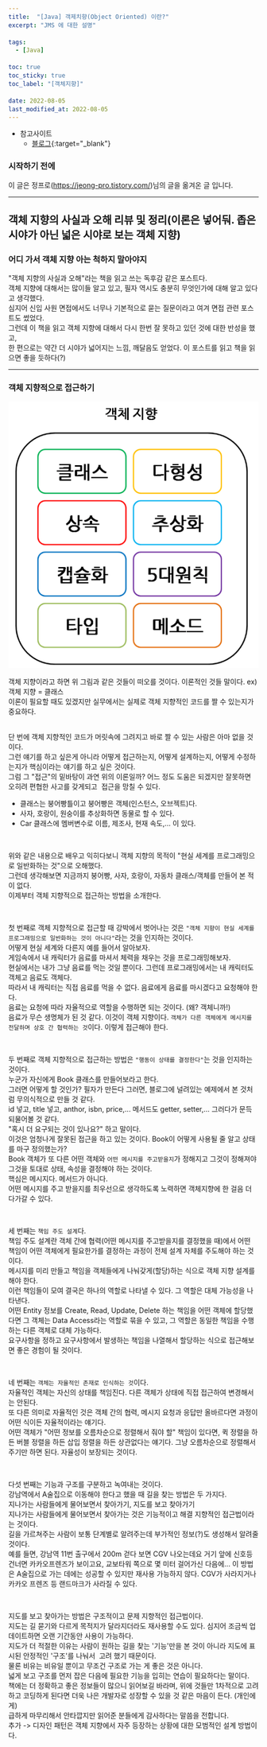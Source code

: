 ```yaml
---
title:  "[Java] 객제치향(Object Oriented) 이란?"
excerpt: "JMS 에 대한 설명"

tags:
  - [Java]

toc: true
toc_sticky: true
toc_label: "[객체지향]"
 
date: 2022-08-05
last_modified_at: 2022-08-05
---
```


- 참고사이트
  - [블로그](https://jeong-pro.tistory.com/189){:target="_blank"}


### 시작하기 전에

이 글은 정프로(https://jeong-pro.tistory.com/)님의 글을 옮겨온 글 입니다.

<hr/>


## 객체 지향의 사실과 오해 리뷰 및 정리(이론은 넣어둬. 좁은 시야가 아닌 넓은 시야로 보는 객체 지향)

### 어디 가서 객체 지향 아는 척하지 말아야지
"객체 지향의 사실과 오해"라는 책을 읽고 쓰는 독후감 같은 포스트다. <br>
객체 지향에 대해서는 많이들 알고 있고, 필자 역시도 충분히 무엇인가에 대해 알고 있다고 생각했다. <br>
심지어 신입 사원 면접에서도 너무나 기본적으로 묻는 질문이라고 여겨 면접 관련 포스트도 썼었다. <br>
그런데 이 책을 읽고 객체 지향에 대해서 다시 한번 잘 못하고 있던 것에 대한 반성을 했고, <br>
한 편으로는 약간 더 시야가 넓어지는 느낌, 깨달음도 얻었다. 이 포스트를 읽고 책을 읽으면 좋을 듯하다(?) <br>

<hr/>

### 객체 지향적으로 접근하기

![OOP](/assets/image/java/Java_OOP_01.PNG)

객체 지향이라고 하면 위 그림과 같은 것들이 떠오를 것이다. 이론적인 것들 말이다. ex) 객체 지향 = 클래스 <br>
이론이 필요할 때도 있겠지만 실무에서는 실제로 객체 지향적인 코드를 짤 수 있는지가 중요하다. <br>
<br>

단 번에 객체 지향적인 코드가 머릿속에 그려지고 바로 짤 수 있는 사람은 아마 없을 것이다. <br>
그런 얘기를 하고 싶은게 아니라 어떻게 접근하는지, 어떻게 설계하는지, 어떻게 수정하는지가 핵심이라는 얘기를 하고 싶은 것이다. <br>
그럼 그 "접근"의 밑바탕이 과연 위의 이론일까? 어느 정도 도움은 되겠지만 잘못하면 오히려 편협한 사고를 갖게되고  접근을 망칠 수 있다. <br>

- 클래스는 붕어빵틀이고 붕어빵은 객체(인스턴스, 오브젝트)다. 
- 사자, 호랑이, 원숭이를 추상화하면 동물로 할 수 있다.
- Car 클래스에 멤버변수로 이름, 제조사, 현재 속도,... 이 있다. 

<br>

위와 같은 내용으로 배우고 익히다보니 객체 지향의 목적이 "현실 세계를 프로그래밍으로 일반화하는 것"으로 오해했다. <br>
그런데 생각해보면 지금까지 붕어빵, 사자, 호랑이, 자동차 클래스/객체를 만들어 본 적이 없다. <br>
이제부터 객체 지향적으로 접근하는 방법을 소개한다. <br>

<br>

첫 번째로 객체 지향적으로 접근할 때 강박에서 벗어나는 것은 `"객체 지향이 현실 세계를 프로그래밍으로 일반화하는 것이 아니다"`라는 것을 인지하는 것이다. <br>
어떻게 현실 세계와 다른지 예를 들어서 알아보자. <br>
게임속에서 내 캐릭터가 음료를 마셔서 체력을 채우는 것을 프로그래밍해보자. <br>
현실에서는 내가 그냥 음료를 먹는 것일 뿐이다. 그런데 프로그래밍에서는 내 캐릭터도 객체고 음료도 객체다. <br>
따라서 내 캐릭터는 직접 음료를 먹을 수 없다. 음료에게 음료를 마시겠다고 요청해야 한다. <br>
음료는 요청에 따라 자율적으로 역할을 수행하면 되는 것이다. (왜? 객체니까!) <br>
음료가 무슨 생명체가 된 것 같다. 이것이 객체 지향이다. `객체가 다른 객체에게 메시지를 전달하며 상호 간 협력하는 것`이다. 이렇게 접근해야 한다. <br>

<br>

두 번째로 객체 지향적으로 접근하는 방법은 `"행동이 상태를 결정한다"`는 것을 인지하는 것이다. <br>
누군가 자신에게 Book 클래스를 만들어보라고 한다. <br>
그러면 어떻게 할 것인가? 필자가 만든다 그러면, 블로그에 널려있는 예제에서 본 것처럼 무의식적으로 만들 것 같다. <br>
id 넣고, title 넣고, anthor, isbn, price,... 메서드도 getter, setter,... 그러다가 문득 되물어볼 것 같다. <br>
"혹시 더 요구되는 것이 있나요?" 하고 말이다. <br>
이것은 엄청나게 잘못된 접근을 하고 있는 것이다. Book이 어떻게 사용될 줄 알고 상태를 마구 정의했는가? <br>
Book 객체가 또 다른 어떤 객체와 `어떤 메시지를 주고받을지`가 정해지고 그것이 정해져야 그것을 토대로 상태, 속성을 결정해야 하는 것이다. <br>
핵심은 메시지다. 메서드가 아니다. <br>
어떤 메시지를 주고 받을지를 최우선으로 생각하도록 노력하면 객체지향에 한 걸음 더 다가갈 수 있다. <br>

<br>

세 번째는 `책임 주도 설계`다. <br>
책임 주도 설계란 객체 간에 협력(어떤 메시지를 주고받을지를 결정했을 때)에서 어떤 책임이 어떤 객체에게 필요한가를 결정하는 과정이 전체 설계 자체를 주도해야 하는 것이다. <br>
메시지를 미리 만들고 책임을 객체들에게 나눠갖게(할당)하는 식으로 객체 지향 설계를 해야 한다. <br>
이런 책임들이 모여 결국은 하나의 역할로 나타낼 수 있다. 그 역할은 대체 가능성을 나타낸다. <br>
어떤 Entity 정보를 Create, Read, Update, Delete 하는 책임을 어떤 객체에 할당했다면 그 객체는 Data Access라는 역할로 묶을 수 있고, 그 역할은 동일한 책임을 수행하는 다른 객체로 대체 가능하다. <br>
요구사항을 정하고 요구사항에서 발생하는 책임을 나열해서 할당하는 식으로 접근해보면 좋은 경험이 될 것이다. <br>

<br>

네 번째는 `객체는 자율적인 존재로 인식하는 것`이다. <br>
자율적인 객체는 자신의 상태를 책임진다. 다른 객체가 상태에 직접 접근하여 변경해서는 안된다. <br>
또 다른 의미로 자율적인 것은 객체 간의 협력, 메시지 요청과 응답만 올바르다면 과정이 어떤 식이든 자율적이라는 얘기다. <br>
어떤 객체가 "어떤 정보를 오름차순으로 정렬해서 줘야 할" 책임이 있다면, 퀵 정렬을 하든 버블 정렬을 하든 삽입 정렬을 하든 상관없다는 얘기다. 그냥 오름차순으로 정렬해서 주기만 하면 된다. 자율성이 보장되는 것이다. <br>

<br>

다섯 번째는 기능과 구조를 구분하고 녹여내는 것이다. <br>
강남역에서 A술집으로 이동해야 한다고 했을 때 길을 찾는 방법은 두 가지다. <br>
지나가는 사람들에게 물어보면서 찾아가기, 지도를 보고 찾아가기 <br>
지나가는 사람들에게 물어보면서 찾아가는 것은 기능적이고 해결 지향적인 접근법이라는 것이다. <br>
길을 가르쳐주는 사람이 보통 단계별로 알려주는데 부가적인 정보(?)도 생성해서 알려줄 것이다. <br>
예를 들면, 강남역 11번 출구에서 200m 걷다 보면 CGV 나오는데요 거기 앞에 신호등 건너면 카카오프렌즈가 보이고요, 교보타워 쪽으로 몇 미터 걸어가신 다음에...
이 방법은 A술집으로 가는 데에는 성공할 수 있지만 재사용 가능하지 않다. CGV가 사라지거나 카카오 프렌즈 등 랜드마크가 사라질 수 있다. <br>

<br>

지도를 보고 찾아가는 방법은 구조적이고 문제 지향적인 접근법이다. <br>
지도는 길 묻기와 다르게 목적지가 달라지더라도 재사용할 수도 있다. 심지어 조금씩 업데이트하면 오랜 기간동안 사용이 가능하다. <br>
지도가 더 적절한 이유는 사람이 원하는 길을 찾는 '기능'만을 본 것이 아니라 지도에 표시된 안정적인 '구조'를 나눠서  고려 했기 때문이다. <br>
물론 비유는 비유일 뿐이고 무조건 구조로 가는 게 좋은 것은 아니다. <br>
넓게 보고 구조를 먼저 잡은 다음에 필요한 기능을 입히는 연습이 필요하다는 말이다. <br>
책에는 더 정확하고 좋은 정보들이 많으니 읽어보길 바라며, 위에 것들만 1차적으로 고려하고 코딩하게 된다면 더욱 나은 개발자로 성장할 수 있을 것 같은 마음이 든다. (개인에게) <br>
급하게 마무리해서 안타깝지만 읽어준 분들에게 감사하다는 말씀을 전합니다. <br>
추가 -> 디자인 패턴은 객체 지향에서 자주 등장하는 상황에 대한 모범적인 설계 방법이다. <br>